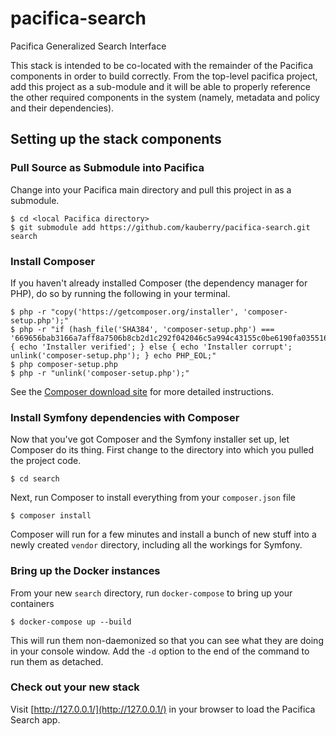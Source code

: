 # pacifica-search

Pacifica Generalized Search Interface

This stack is intended to be co-located with the remainder of the Pacifica components in order to build correctly. From the top-level pacifica project, add this project as a sub-module and it will be able to properly reference the other required components in the system (namely, metadata and policy and their dependencies).

## Setting up the stack components

### Pull Source as Submodule into Pacifica
Change into your Pacifica main directory and pull this project in as a submodule.

    $ cd <local Pacifica directory>
    $ git submodule add https://github.com/kauberry/pacifica-search.git search

### Install Composer
If you haven't already installed Composer (the dependency manager for PHP), do so by running the following in your terminal.

    $ php -r "copy('https://getcomposer.org/installer', 'composer-setup.php');"
    $ php -r "if (hash_file('SHA384', 'composer-setup.php') === '669656bab3166a7aff8a7506b8cb2d1c292f042046c5a994c43155c0be6190fa0355160742ab2e1c88d40d5be660b410') { echo 'Installer verified'; } else { echo 'Installer corrupt'; unlink('composer-setup.php'); } echo PHP_EOL;"
    $ php composer-setup.php
    $ php -r "unlink('composer-setup.php');"

See the [Composer download site](https://getcomposer.org/download/) for more detailed instructions.

### Install Symfony dependencies with Composer
Now that you've got Composer and the Symfony installer set up, let Composer do its thing. First change to the directory into which you pulled the project code.

    $ cd search

Next, run Composer to install everything from your `composer.json` file

    $ composer install

Composer will run for a few minutes and install a bunch of new stuff into a newly created `vendor` directory, including all the workings for Symfony.

### Bring up the Docker instances
From your new `search` directory, run `docker-compose` to bring up your containers

    $ docker-compose up --build

This will run them non-daemonized so that you can see what they are doing in your console window. Add the `-d` option to the end of the command to run them as detached.

### Check out your new stack
Visit [http://127.0.0.1/](http://127.0.0.1/) in your browser to load the Pacifica Search app.

